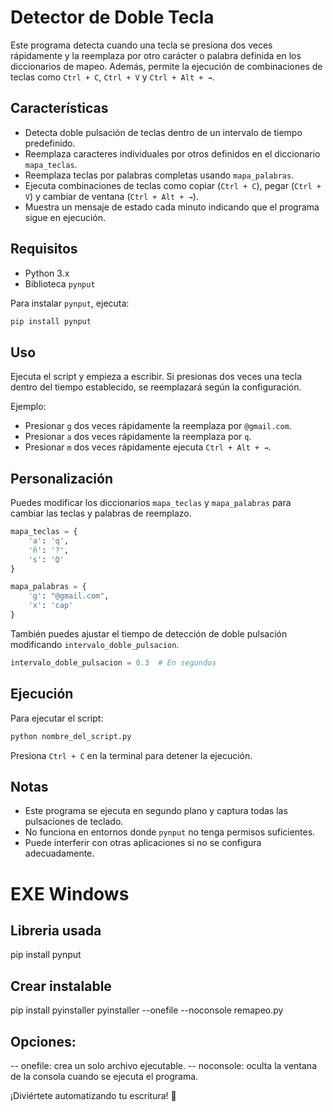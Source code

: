 # Detector de Doble Tecla

Este programa detecta cuando una tecla se presiona dos veces rápidamente y la reemplaza por otro carácter o palabra definida en los diccionarios de mapeo. Además, permite la ejecución de combinaciones de teclas como `Ctrl + C`, `Ctrl + V` y `Ctrl + Alt + →`.

## Características
- Detecta doble pulsación de teclas dentro de un intervalo de tiempo predefinido.
- Reemplaza caracteres individuales por otros definidos en el diccionario `mapa_teclas`.
- Reemplaza teclas por palabras completas usando `mapa_palabras`.
- Ejecuta combinaciones de teclas como copiar (`Ctrl + C`), pegar (`Ctrl + V`) y cambiar de ventana (`Ctrl + Alt + →`).
- Muestra un mensaje de estado cada minuto indicando que el programa sigue en ejecución.

## Requisitos
- Python 3.x
- Biblioteca `pynput`

Para instalar `pynput`, ejecuta:
```sh
pip install pynput
```

## Uso
Ejecuta el script y empieza a escribir. Si presionas dos veces una tecla dentro del tiempo establecido, se reemplazará según la configuración.

Ejemplo:
- Presionar `g` dos veces rápidamente la reemplaza por `@gmail.com`.
- Presionar `a` dos veces rápidamente la reemplaza por `q`.
- Presionar `m` dos veces rápidamente ejecuta `Ctrl + Alt + →`.

## Personalización
Puedes modificar los diccionarios `mapa_teclas` y `mapa_palabras` para cambiar las teclas y palabras de reemplazo.

```python
mapa_teclas = {
    'a': 'q',
    'ñ': '?',
    's': 'Q'
}

mapa_palabras = {
    'g': "@gmail.com",
    'x': 'cap'
}
```

También puedes ajustar el tiempo de detección de doble pulsación modificando `intervalo_doble_pulsacion`.

```python
intervalo_doble_pulsacion = 0.3  # En segundos
```

## Ejecución
Para ejecutar el script:
```sh
python nombre_del_script.py
```

Presiona `Ctrl + C` en la terminal para detener la ejecución.

## Notas
- Este programa se ejecuta en segundo plano y captura todas las pulsaciones de teclado.
- No funciona en entornos donde `pynput` no tenga permisos suficientes.
- Puede interferir con otras aplicaciones si no se configura adecuadamente.

# EXE Windows

## Libreria usada
pip install pynput

## Crear instalable
pip install pyinstaller
pyinstaller --onefile --noconsole remapeo.py

## Opciones:
-- onefile: crea un solo archivo ejecutable.
-- noconsole: oculta la ventana de la consola cuando se ejecuta el programa.

¡Diviértete automatizando tu escritura! 🚀